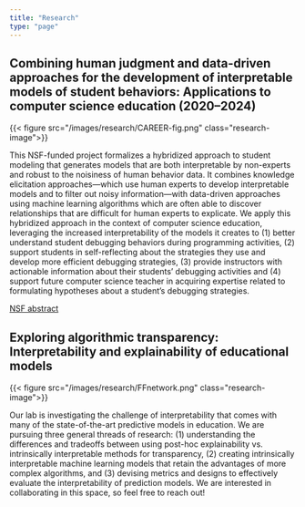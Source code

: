 ```yaml
---
title: "Research"
type: "page"
---
```


## Combining human judgment and data-driven approaches for the development of interpretable models of student behaviors: Applications to computer science education (2020–2024)

{{< figure src="/images/research/CAREER-fig.png" class="research-image">}}

This NSF-funded project formalizes a hybridized approach to student modeling that generates models that are both interpretable by non-experts and robust to the noisiness of human behavior data. It combines knowledge elicitation approaches—which use human experts to develop interpretable models and to filter out noisy information—with data-driven approaches using machine learning algorithms which are often able to discover relationships that are difficult for human experts to explicate. We apply this hybridized approach in the context of computer science education, leveraging the increased interpretability of the models it creates to (1) better understand student debugging behaviors during programming activities, (2) support students in self-reflecting about the strategies they use and develop more efficient debugging strategies, (3) provide instructors with actionable information about their students’ debugging activities and (4) support future computer science teacher in acquiring expertise related to formulating hypotheses about a student’s debugging strategies.

[NSF abstract](https://www.nsf.gov/awardsearch/showAward?AWD_ID=1942962)


## Exploring algorithmic transparency: Interpretability and explainability of educational models

{{< figure src="/images/research/FFnetwork.png" class="research-image">}}

Our lab is investigating the challenge of interpretability that comes with many of the state-of-the-art predictive models in education. We are pursuing three general threads of research: (1) understanding the differences and tradeoffs between using post-hoc explainability vs. intrinsically interpretable methods for transparency, (2) creating intrinsically interpretable machine learning models that retain the advantages of more complex algorithms, and (3) devising metrics and designs to effectively evaluate the interpretability of prediction models. We are interested in collaborating in this space, so feel free to reach out!
